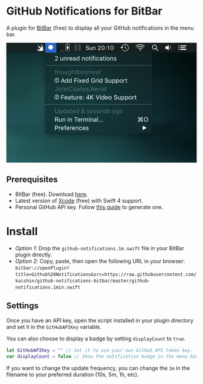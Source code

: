 # GitHub Notifications for BitBar

A plugin for [BitBar](https://getbitbar.com) (free) to display all your GitHub notifications in the menu bar.

![Screenshot](screenshot.png "Screenshot")

## Prerequisites

- BitBar (free). Download [here](https://github.com/matryer/bitbar/releases/latest).
- Latest version of [Xcode](https://developer.apple.com/xcode/) (free) with Swift 4 support.
- Personal GitHub API key. Follow [this guide](https://github.com/blog/1509-personal-api-tokens) to generate one.

# Install

* _Option 1_: Drop the `github-notifications.1m.swift` file in your BitBar plugin directly.
* _Option 2_: Copy, paste, then open the following URL in your browser: `bitbar://openPlugin?title=Github%20Notifications&src=https://raw.githubusercontent.com/kaishin/github-notifications-bitbar/master/github-notifications.1min.swift`

## Settings

Once you have an API key, open the script installed in your plugin directory and set it in the `GitHubAPIKey` variable.

You can also choose to display a badge by setting `displayCount` to `true`.

```swift
let GitHubAPIKey = "" // Set it to use your own GitHub API token key.
var displayCount = false // Show the notification badge in the menu bar.
```

If you want to change the update frequency, you can change the `1m` in the filename to your preferred duration (10s, 5m, 1h, etc).
